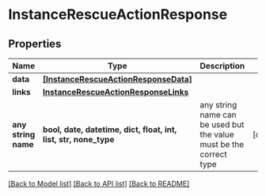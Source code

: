# InstanceRescueActionResponse


## Properties
Name | Type | Description | Notes
------------ | ------------- | ------------- | -------------
**data** | [**[InstanceRescueActionResponseData]**](InstanceRescueActionResponseData.md) |  | 
**links** | [**InstanceRescueActionResponseLinks**](InstanceRescueActionResponseLinks.md) |  | 
**any string name** | **bool, date, datetime, dict, float, int, list, str, none_type** | any string name can be used but the value must be the correct type | [optional]

[[Back to Model list]](../README.md#documentation-for-models) [[Back to API list]](../README.md#documentation-for-api-endpoints) [[Back to README]](../README.md)


